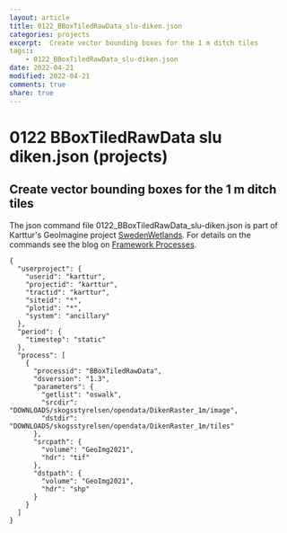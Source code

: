 ```yaml
---
layout: article
title: 0122_BBoxTiledRawData_slu-diken.json
categories: projects
excerpt:  Create vector bounding boxes for the 1 m ditch tiles
tags:: 
    - 0122_BBoxTiledRawData_slu-diken.json
date: 2022-04-21
modified: 2022-04-21
comments: true
share: true
---
```


# 0122 BBoxTiledRawData slu diken.json (projects)

##  Create vector bounding boxes for the 1 m ditch tiles

The json command file <span class='file'>0122_BBoxTiledRawData_slu-diken.json</span> is part of Karttur's GeoImagine project [<span class='project'>SwedenWetlands</span>](https://karttur.github.io/geoimagine03-proj-wetland-se/index.html). For details on the commands see the blog on [Framework Processes](https://karttur.github.io/geoimagine03-docs-procpack/).

```
{
  "userproject": {
    "userid": "karttur",
    "projectid": "karttur",
    "tractid": "karttur",
    "siteid": "*",
    "plotid": "*",
    "system": "ancillary"
  },
  "period": {
    "timestep": "static"
  },
  "process": [
    {
      "processid": "BBoxTiledRawData",
      "dsversion": "1.3",
      "parameters": {
        "getlist": "oswalk",
        "srcdir": "DOWNLOADS/skogsstyrelsen/opendata/DikenRaster_1m/image",
        "dstdir": "DOWNLOADS/skogsstyrelsen/opendata/DikenRaster_1m/tiles"
      },
      "srcpath": {
        "volume": "GeoImg2021",
        "hdr": "tif"
      },
      "dstpath": {
        "volume": "GeoImg2021",
        "hdr": "shp"
      }
    }
  ]
}
```
